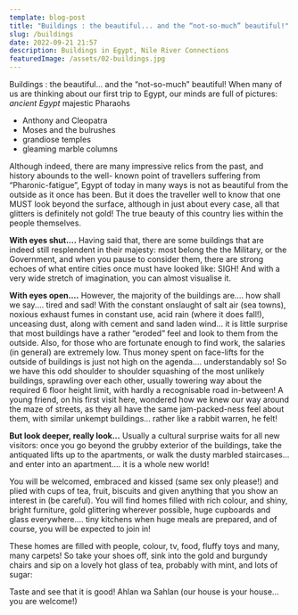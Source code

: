 ```yaml
---
template: blog-post
title: "Buildings : the beautiful... and the “not-so-much” beautiful!"
slug: /buildings
date: 2022-09-21 21:57
description: Buildings in Egypt, Nile River Connections
featuredImage: /assets/02-buildings.jpg
---
```

Buildings : the beautiful... and the “not-so-much” beautiful!
When many of us are thinking about our first trip to Egypt, our minds are full of pictures:
*ancient Egypt*
majestic Pharaohs

* Anthony and Cleopatra
* Moses and the bulrushes
* grandiose temples
* gleaming marble columns

Although indeed, there are many impressive relics from the past, and history abounds to the well-
known point of travellers suffering from “Pharonic-fatigue”, Egypt of today in many ways is not as
beautiful from the outside as it once has been.
But it does the traveller well to know that one MUST look beyond the surface, although in just
about every case, all that glitters is definitely not gold! The true beauty of this country lies within
the people themselves.


**With eyes shut....**
Having said that, there are some buildings that are indeed still resplendent in their majesty: most
belong the the Military, or the Government, and when you pause to consider them, there are
strong echoes of what entire cities once must have looked like: SIGH!
And with a very wide stretch of imagination, you can almost visualise it.


**With eyes open....**
However, the majority of the buildings are.... how shall we say.... tired and sad! With the constant
onslaught of salt air (sea towns), noxious exhaust fumes in constant use, acid rain (where it does
fall!), unceasing dust, along with cement and sand laden wind... it is little surprise that most
buildings have a rather “eroded” feel and look to them from the outside. Also, for those who are
fortunate enough to find work, the salaries (in general) are extremely low. Thus money spent on
face-lifts for the outside of buildings is just not high on the agenda.... understandably so!
So we have this odd shoulder to shoulder squashing of the most unlikely buildings, sprawling over
each other, usually towering way about the required 6 floor height limit, with hardly a recognisable
road in-between! A young friend, on his first visit here, wondered how we knew our way around
the maze of streets, as they all have the same jam-packed-ness feel about them, with similar
unkempt buildings... rather like a rabbit warren, he felt!

**But look deeper, really look...**
Usually a cultural surprise waits for all new visitors: once you go beyond the grubby exterior of the
buildings, take the antiquated lifts up to the apartments, or walk the dusty marbled staircases...
and enter into an apartment.... it is a whole new world!


You will be welcomed, embraced and kissed (same sex only please!) and plied with cups of tea,
fruit, biscuits and given anything that you show an interest in (be careful). You will find homes filled
with rich colour, and shiny, bright furniture, gold glittering wherever possible, huge cupboards and
glass everywhere.... tiny kitchens when huge meals are prepared, and of course, you will be
expected to join in!


These homes are filled with people, colour, tv, food, fluffy toys and many, many carpets! So take
your shoes off, sink into the gold and burgundy chairs and sip on a lovely hot glass of tea,
probably with mint, and lots of sugar:


Taste and see that it is good!
Ahlan wa Sahlan (our house is your house... you are welcome!)